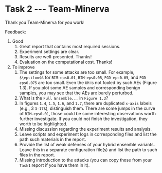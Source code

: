 # Task 2 --- Team-Minerva

Thank you Team-Minerva for you work!

Feedback:
1. Good
    1. Great report that contains most required sessions.
    2. Experiment settings are clear.
    3. Results are well-presented. Thanks!
    4. Evaluation on the computational cost. Thanks!
2. To improve
    1. The settings for some attacks are too small. For example, ``$\epsilon$``s for ``BIM-eps0.01``, ``BIM-eps0.05``, ``PGD-eps0.05``, and ``PGD-eps0.075`` are too small. Even the ``UM`` is not fooled by such AEs (Figure 1.3). If you plot some AE samples and corresponding benign samples, you may see that the AEs are barely perturbed.
    2. What is the ``Full Ensemble...`` in ``Figure 1.3``?
    3. In figures ``1.4``, ``1.5``, ``1.6``, and ``1.7``, there are duplicated ``x-axis`` labels (e.g., 3 ``3-17``s), distinguish them. There are some jumps in the curve of ``BIM-eps0.01``, those could be some interesting observations worth further investigate. If you could not finish the investigation, they worth to be highlighted.
    4. Missing discussion regarding the experiment results and analysis.
    5. Leave scripts and experiment logs in corresponding files and list the path such materials in the report.
    6. Provide the list of weak defenses of your hybrid ensemble variants. Leave this in a separate configuration file(s) and list the path to such files in the report.
    7. Missing introduction to the attacks (you can copy those from your ``Task1`` report if you have them in it). 
